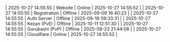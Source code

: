 | 2025-10-27 14:55:55 | Website | Online | 2025-10-27 14:55:52 |
| 2025-10-27 14:55:55 | Registration | Offline | 2025-09-09 16:40:23 |
| 2025-10-27 14:55:55 | Auth Server | Offline | 2025-08-18 09:33:31 |
| 2025-10-27 14:55:55 | Kezan (PvE) | Offline | 2025-10-11 12:51:30 |
| 2025-10-27 14:55:55 | Gurubashi (PvP) | Offline | 2025-08-23 21:44:06 |
| 2025-10-27 14:55:55 | Cloudflare | Online | 2025-10-27 14:55:52 |
